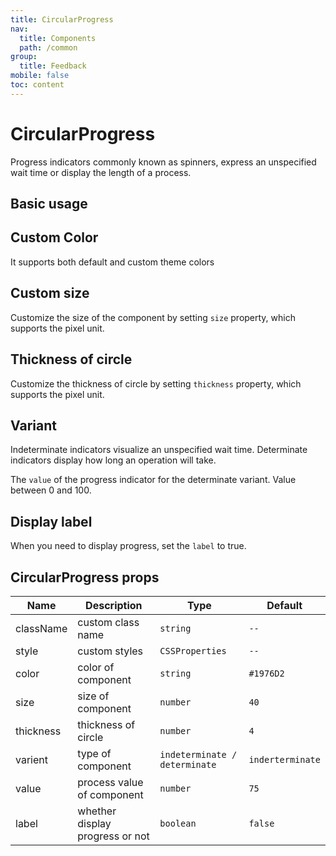 ```yaml
---
title: CircularProgress
nav:
  title: Components
  path: /common
group:
  title: Feedback
mobile: false
toc: content
---
```


# CircularProgress

Progress indicators commonly known as spinners, express an unspecified wait time or display the length of a process.

## Basic usage

<code src="./demos/index1.tsx"></code>

## Custom Color

It supports both default and custom theme colors

<code src="./demos/index2.tsx"></code>

## Custom size

Customize the size of the component by setting `size` property, which supports the pixel unit.

<code src="./demos/index3.tsx"></code>

## Thickness of circle

Customize the thickness of circle by setting `thickness` property, which supports the pixel unit.
<code src="./demos/index4.tsx"></code>

## Variant

Indeterminate indicators visualize an unspecified wait time.
Determinate indicators display how long an operation will take.

The `value` of the progress indicator for the determinate variant. Value between 0 and 100.

<code src="./demos/index5.tsx"></code>

## Display label

When you need to display progress, set the `label` to true.

<code src="./demos/index6.tsx"></code>

## CircularProgress props

| Name      | Description                     | Type                          | Default          |
| --------- | ------------------------------- | ----------------------------- | ---------------- |
| className | custom class name               | `string`                      | `--`             |
| style     | custom styles                   | `CSSProperties`               | `--`             |
| color     | color of component              | `string`                      | `#1976D2`        |
| size      | size of component               | `number`                      | `40`             |
| thickness | thickness of circle             | `number`                      | `4`              |
| varient   | type of component               | `indeterminate / determinate` | `inderterminate` |
| value     | process value of component      | `number`                      | `75`             |
| label     | whether display progress or not | `boolean`                     | `false`          |
